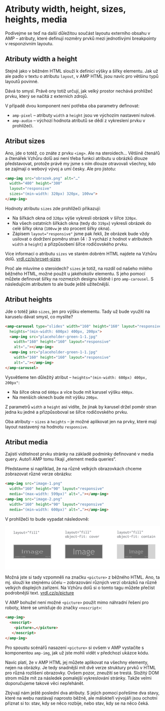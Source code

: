 # Atributy width, height, sizes, heights, media

Podívejme se teď na další důležitou součást layoutu externího obsahu v AMP – atributy, které definují rozměry prvků mezi jednotlivými breakpointy v responzivním layoutu.

## Atributy width a height

Stejně jako v běžném HTML slouží k definici výšky a šířky elementu. Jak už ale padlo v textu o atributu `layout`, v AMP HTML jsou navíc pro většinu typů layoutů povinné.

Dává to smysl. Právě ony totiž určují, jak velký prostor nechává prohlížeč prvku, který se načítá z externích zdrojů.

V případě dvou komponent není potřeba oba parametry definovat:

* `amp-pixel` – atributy `width` a `height` jsou ve výchozím nastavení nulové.
* `amp-audio` – výchozí hodnota atributů se dědí z vykreslení prvku v prohlížeči.

## Atribut sizes

Ano, jde o totéž, co znáte z prvku `<img>`. Ale na steroidech… Většině čtenářů a čtenářek Vzhůru dolů asi není třeba funkci atributu u obrázků dlouze představovat, protože právě my jsme s ním dlouze otravovali všechny, kdo se zajímají o webový vývoj a umí česky. Ale pro jistotu:

```html
<amp-img src="obrazek.png" alt="…"
  width="400" height="300"
  layout="responsive"
  sizes="(min-width: 320px) 320px, 100vw">
</amp-img>
```

Hodnoty atributu `sizes` zde prohlížeči přikazují:

* Na šířkách okna od `320px` výše vykresli obrázek v šířce `320px`.
* Na všech ostatních šířkách okna (tedy do `319px`) vykresli obrázek do celé šířky okna (`100vw` je sto procent šířky okna).
* Zápisem  `layout="responsive"` jsme pak řekli, že obrázek bude vždy usilovat o dodržení poměru stran (4 : 3 vychází z hodnot v atributech `width` a `height`) a přizpůsobení šířce rodičovského prvku.

Více informací o atributu `sizes` ve starém dobrém HTML najdete na Vzhůru dolů. [vrdl.cz/p/srcset-sizes](https://www.vzhurudolu.cz/prirucka/srcset-sizes)

Proč ale mluvíme o steroidech? `sizes` je totiž, na rozdíl od našeho milého běžného HTML, možné použít u jakéhokoliv elementu. S  jeho pomocí můžete definovat šířky na rozmezích designu klidně i pro `amp-carousel`. S následujícím atributem to ale bude ještě užitečnější.

## Atribut heights

Jde o totéž jako `sizes`, jen pro výšku elementu. Tady už bude využití na karuselu dávat smysl, co myslíte?

```html
<amp-carousel type="slides" width="160" height="160" layout="responsive"
  heights="(min-width: 600px) 400px, 200px">
  <amp-img src="placeholder-green-1-1.jpg"
    width="160" height="160" layout="responsive"
    alt="…"></amp-img>
  <amp-img src="placeholder-green-1-1.jpg"
    width="160" height="160" layout="responsive"
    alt="…"></amp-img>
</amp-carousel>
```

Vysvětleme ten důležitý atribut – `heights="(min-width: 600px) 400px, 200px"`:

* Na šířce okna od `600px` a více bude mít karusel výšku `400px`.
* Na menších oknech bude mít výšku `200px`.

Z parametrů `width` a `height` asi vidíte, že jinak by karusel držel poměr stran jedna ku jedné a přizpůsoboval se šířce rodičovského prvku.

Oba atributy – `sizes` a `heights` – je možné aplikovat jen na prvky, které mají layout nastavený na hodnotu `responsive`.

## Atribut media

Zajistí viditelnost prvku stránky na základě podmínky definované v media query. Autoři AMP tomu říkají „element media queries“.

Představme si například, že na různě velkých obrazovkách chceme zobrazovat různé verze obrázku:

```html
<amp-img src="image-1.png"
  width="160" height="90" layout="responsive"
  media="(max-width: 599px)" alt="…"></amp-img>
<amp-img src="image-2.png"
  width="160" height="90" layout="responsive"
  media="(min-width: 600px)" alt="…"></amp-img>
```

V prohlížeči to bude vypadat následovně:

![AMP layout media](../dist/images/original/vdamp/amp-layout-6.png)

Možná jste si tady vzpomněli na značku `<picture>` z běžného HTML. Ano, ta mj. slouží ke stejnému účelu – zobrazování různých verzí obrázků na různě velkých displejích zařízení. Na Vzhůru dolů si o tomto tagu můžete přečíst podrobnější text. [vrdl.cz/p/picture](https://www.vzhurudolu.cz/prirucka/picture)

V AMP bohužel není možné `<picture>` použít mimo náhradní řešení pro roboty, které se umísťuje do značky `<noscript>`:

```html
<amp-img>
  <noscript>
    <picture>…</picture>
   </noscript>
</amp-img>
```

Pro spoustu scénářů nasazení `<picture>` si ovšem v AMP vystačíte s komponentou `amp-img`, jak už jste mohli vidět v předchozí ukázce kódu.

Navíc platí, že v AMP HTML jej můžete aplikovat na všechny elementy, nejen na obrázky. Je tedy snadnější mít dvě verze struktury prvků v HTML pro různá rozlišení obrazovky. Ovšem pozor, zneužití se trestá. Složitý DOM strom může mít za následek pomalejší vykreslování stránky. Takže velmi doporučujeme takové věci nepřehánět.

Zbývají nám ještě poslední dva atributy. S jejich pomocí pořešíme dva stavy, které na webu nastávají naprosto běžně, ale málokteří vývojáři jsou ochotní přiznat si to: stav, kdy se něco rozbije, nebo stav, kdy se na něco čeká.
